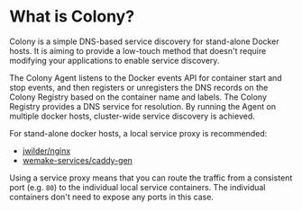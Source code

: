 # What is Colony?

Colony is a simple DNS-based service discovery for stand-alone Docker
hosts. It is aiming to provide a low-touch method that doesn't require
modifying your applications to enable service discovery.

The Colony Agent listens to the Docker events API for container start and
stop events, and then registers or unregisters the DNS records on the
Colony Registry based on the container name and labels. The Colony
Registry provides a DNS service for resolution. By running the Agent on
multiple docker hosts, cluster-wide service discovery is achieved.

For stand-alone docker hosts, a local service proxy is recommended:

- [jwilder/nginx](https://github.com/nginx-proxy/nginx-proxy)
- [wemake-services/caddy-gen](https://github.com/wemake-services/caddy-gen)

Using a service proxy means that you can route the traffic from a
consistent port (e.g. `80`) to the individual local service containers.
The individual containers don't need to expose any ports in this case.